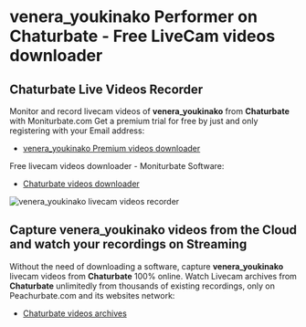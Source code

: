 # venera_youkinako Performer on Chaturbate - Free LiveCam videos downloader

## Chaturbate Live Videos Recorder

Monitor and record livecam videos of **venera_youkinako** from **Chaturbate** with Moniturbate.com
Get a premium trial for free by just and only registering with your Email address:
* [venera_youkinako Premium videos downloader](https://moniturbate.com/request-demo-licence-key.html)

Free livecam videos downloader - Moniturbate Software:
* [Chaturbate videos downloader](https://moniturbate.com/moniturbate-download-software.html)

![venera_youkinako livecam videos recorder](https://peachurnet.com/templates/moniturbate-software.png)


## Capture venera_youkinako videos from the Cloud and watch your recordings on Streaming

Without the need of downloading a software, capture **venera_youkinako** livecam videos from **Chaturbate** 100% online.
Watch Livecam archives from **Chaturbate** unlimitedly from thousands of existing recordings, only on Peachurbate.com and its websites network:
* [Chaturbate videos archives](https://peachurnet.com/)